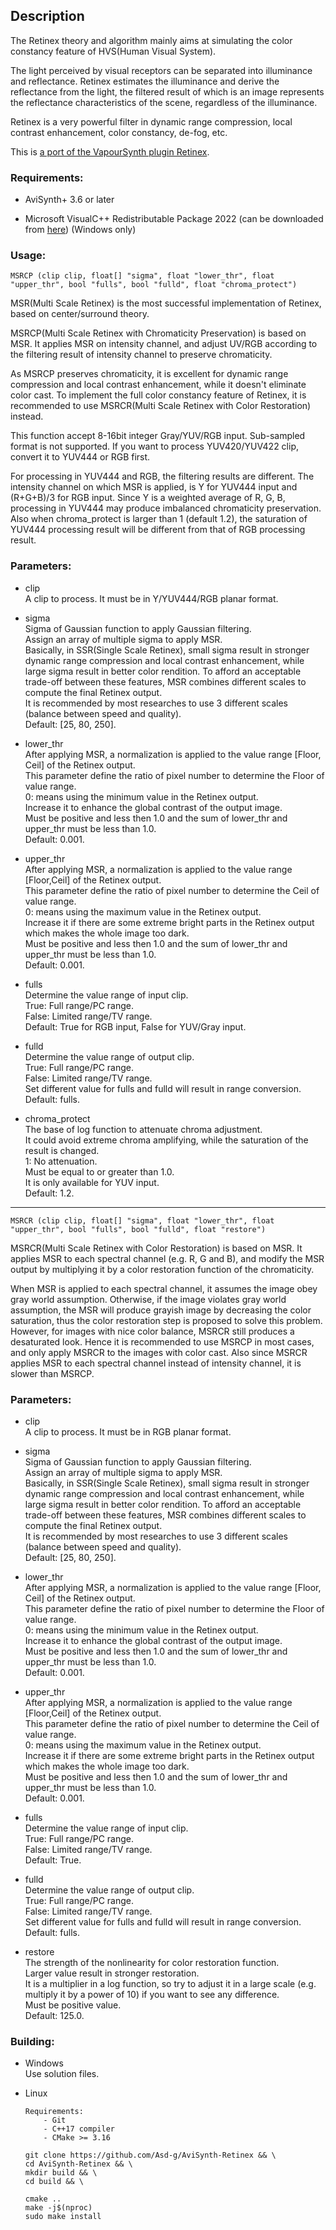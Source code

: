 ## Description

The Retinex theory and algorithm mainly aims at simulating the color constancy feature of HVS(Human Visual System).

The light perceived by visual receptors can be separated into illuminance and reflectance. Retinex estimates the illuminance and derive the reflectance from the light, the filtered result of which is an image represents the reflectance characteristics of the scene, regardless of the illuminance.

Retinex is a very powerful filter in dynamic range compression, local contrast enhancement, color constancy, de-fog, etc.

This is [a port of the VapourSynth plugin Retinex](https://github.com/HomeOfVapourSynthEvolution/VapourSynth-Retinex).

### Requirements:

- AviSynth+ 3.6 or later

- Microsoft VisualC++ Redistributable Package 2022 (can be downloaded from [here](https://github.com/abbodi1406/vcredist/releases)) (Windows only)

### Usage:

```
MSRCP (clip clip, float[] "sigma", float "lower_thr", float "upper_thr", bool "fulls", bool "fulld", float "chroma_protect")
```

MSR(Multi Scale Retinex) is the most successful implementation of Retinex, based on center/surround theory.

MSRCP(Multi Scale Retinex with Chromaticity Preservation) is based on MSR. It applies MSR on intensity channel, and adjust UV/RGB according to the filtering result of intensity channel to preserve chromaticity.

As MSRCP preserves chromaticity, it is excellent for dynamic range compression and local contrast enhancement, while it doesn't eliminate color cast. To implement the full color constancy feature of Retinex, it is recommended to use MSRCR(Multi Scale Retinex with Color Restoration) instead.

This function accept 8-16bit integer Gray/YUV/RGB input. Sub-sampled format is not supported. If you want to process YUV420/YUV422 clip, convert it to YUV444 or RGB first.

For processing in YUV444 and RGB, the filtering results are different. The intensity channel on which MSR is applied, is Y for YUV444 input and (R+G+B)/3 for RGB input. Since Y is a weighted average of R, G, B, processing in YUV444 may produce imbalanced chromaticity preservation. Also when chroma_protect is larger than 1 (default 1.2), the saturation of YUV444 processing result will be different from that of RGB processing result.

### Parameters:

- clip\
    A clip to process. It must be in Y/YUV444/RGB planar format.

- sigma\
    Sigma of Gaussian function to apply Gaussian filtering.\
    Assign an array of multiple sigma to apply MSR.\
    Basically, in SSR(Single Scale Retinex), small sigma result in stronger dynamic range compression and local contrast enhancement, while large sigma result in better color rendition. To afford an acceptable trade-off between these features, MSR combines different scales to compute the final Retinex output.\
    It is recommended by most researches to use 3 different scales (balance between speed and quality).\
    Default: [25, 80, 250].

- lower_thr\
    After applying MSR, a normalization is applied to the value range [Floor, Ceil] of the Retinex output.\
    This parameter define the ratio of pixel number to determine the Floor of value range.\
    0: means using the minimum value in the Retinex output.\
    Increase it to enhance the global contrast of the output image.\
    Must be positive and less then 1.0 and the sum of lower_thr and upper_thr must be less than 1.0.\
    Default: 0.001.

- upper_thr\
    After applying MSR, a normalization is applied to the value range [Floor,Ceil] of the Retinex output.\
    This parameter define the ratio of pixel number to determine the Ceil of value range.\
    0: means using the maximum value in the Retinex output.\
    Increase it if there are some extreme bright parts in the Retinex output which makes the whole image too dark.\
    Must be positive and less then 1.0 and the sum of lower_thr and upper_thr must be less than 1.0.\
    Default: 0.001.

- fulls\
    Determine the value range of input clip.\
    True: Full range/PC range.\
    False: Limited range/TV range.\
    Default: True for RGB input, False for YUV/Gray input.

- fulld\
    Determine the value range of output clip.\
    True: Full range/PC range.\
    False: Limited range/TV range.\
    Set different value for fulls and fulld will result in range conversion.\
    Default: fulls.

- chroma_protect\
    The base of log function to attenuate chroma adjustment.\
    It could avoid extreme chroma amplifying, while the saturation of the result is changed.\
    1: No attenuation.\
    Must be equal to or greater than 1.0.\
    It is only available for YUV input.\
    Default: 1.2.

---

```
MSRCR (clip clip, float[] "sigma", float "lower_thr", float "upper_thr", bool "fulls", bool "fulld", float "restore")
```

MSRCR(Multi Scale Retinex with Color Restoration) is based on MSR. It applies MSR to each spectral channel (e.g. R, G and B), and modify the MSR output by multiplying it by a color restoration function of the chromaticity.

When MSR is applied to each spectral channel, it assumes the image obey gray world assumption. Otherwise, if the image violates gray world assumption, the MSR will produce grayish image by decreasing the color saturation, thus the color restoration step is proposed to solve this problem. However, for images with nice color balance, MSRCR still produces a desaturated look. Hence it is recommended to use MSRCP in most cases, and only apply MSRCR to the images with color cast. Also since MSRCR applies MSR to each spectral channel instead of intensity channel, it is slower than MSRCP.

### Parameters:

- clip\
    A clip to process. It must be in RGB planar format.

- sigma\
    Sigma of Gaussian function to apply Gaussian filtering.\
    Assign an array of multiple sigma to apply MSR.\
    Basically, in SSR(Single Scale Retinex), small sigma result in stronger dynamic range compression and local contrast enhancement, while large sigma result in better color rendition. To afford an acceptable trade-off between these features, MSR combines different scales to compute the final Retinex output.\
    It is recommended by most researches to use 3 different scales (balance between speed and quality).\
    Default: [25, 80, 250].

- lower_thr\
    After applying MSR, a normalization is applied to the value range [Floor, Ceil] of the Retinex output.\
    This parameter define the ratio of pixel number to determine the Floor of value range.\
    0: means using the minimum value in the Retinex output.\
    Increase it to enhance the global contrast of the output image.\
    Must be positive and less then 1.0 and the sum of lower_thr and upper_thr must be less than 1.0.\
    Default: 0.001.

- upper_thr\
    After applying MSR, a normalization is applied to the value range [Floor,Ceil] of the Retinex output.\
    This parameter define the ratio of pixel number to determine the Ceil of value range.\
    0: means using the maximum value in the Retinex output.\
    Increase it if there are some extreme bright parts in the Retinex output which makes the whole image too dark.\
    Must be positive and less then 1.0 and the sum of lower_thr and upper_thr must be less than 1.0.\
    Default: 0.001.

- fulls\
    Determine the value range of input clip.\
    True: Full range/PC range.\
    False: Limited range/TV range.\
    Default: True.

- fulld\
    Determine the value range of output clip.\
    True: Full range/PC range.\
    False: Limited range/TV range.\
    Set different value for fulls and fulld will result in range conversion.\
    Default: fulls.

- restore\
    The strength of the nonlinearity for color restoration function.\
    Larger value result in stronger restoration.\
    It is a multiplier in a log function, so try to adjust it in a large scale (e.g. multiply it by a power of 10) if you want to see any difference.\
    Must be positive value.\
    Default: 125.0.

### Building:

- Windows\
    Use solution files.

- Linux
    ```
    Requirements:
        - Git
        - C++17 compiler
        - CMake >= 3.16
    ```
    ```
    git clone https://github.com/Asd-g/AviSynth-Retinex && \
    cd AviSynth-Retinex && \
    mkdir build && \
    cd build && \

    cmake ..
    make -j$(nproc)
    sudo make install
    ```
